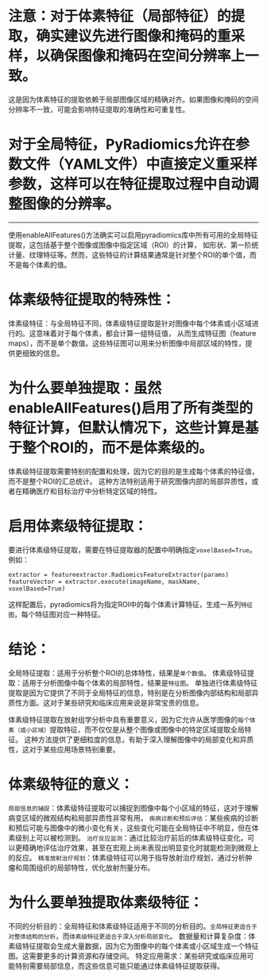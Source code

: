 

# 注意：对于体素特征（局部特征）的提取，确实建议先进行图像和掩码的重采样，以确保图像和掩码在空间分辨率上一致。
这是因为体素特征的提取依赖于局部图像区域的精确对齐。如果图像和掩码的空间分辨率不一致，可能会影响特征提取的准确性和可重复性。

# 对于全局特征，PyRadiomics允许在参数文件（YAML文件）中直接定义重采样参数，这样可以在特征提取过程中自动调整图像的分辨率。










--------------------------------------------------------


使用enableAllFeatures()方法确实可以启用pyradiomics库中所有可用的全局特征提取，这包括基于整个图像或图像中指定区域（ROI）的计算，
如形状、第一阶统计量、纹理特征等。然而，这些特征的计算结果通常是针对整个ROI的单个值，而不是每个体素的值。

# 体素级特征提取的特殊性：
体素级特征：与全局特征不同，体素级特征提取是针对图像中每个体素或小区域进行的。这意味着对于每个体素，都会计算一组特征值，
从而生成特征图（feature maps），而不是单个数值。这些特征图可以用来分析图像中局部区域的特性，提供更细致的信息。

# 为什么要单独提取：虽然enableAllFeatures()启用了所有类型的特征计算，但默认情况下，这些计算是基于整个ROI的，而不是体素级的。
体素级特征提取需要特别的配置和处理，因为它的目的是生成每个体素的特征值，而不是整个ROI的汇总统计。
这种方法特别适用于研究图像内部的局部异质性，或者在精确医疗和目标治疗中分析特定区域的特性。

# 启用体素级特征提取：
要进行体素级特征提取，需要在特征提取器的配置中明确指定`voxelBased=True`。例如：
```
extractor = featureextractor.RadiomicsFeatureExtractor(params)
featureVector = extractor.execute(imageName, maskName, voxelBased=True)
```
这样配置后，pyradiomics将为指定ROI中的每个体素计算特征，生成一系列`特征图`，每个特征图对应一种特征。

# 结论：
全局特征提取：适用于分析整个ROI的总体特性，结果是`单个数值`。
体素级特征提取：适用于分析图像中每个体素的局部特性，结果是`特征图`。
单独进行体素级特征提取是因为它提供了不同于全局特征的信息，特别是在分析图像内部结构和局部异质性方面。这对于某些研究和临床应用来说是非常宝贵的信息。

体素级特征提取在放射组学分析中具有重要意义，因为它允许从医学图像的`每个体素（或小区域）`提取特征，而不仅仅是从整个图像或图像中的特定区域提取全局特征。
这种方法提供了更细粒度的信息，有助于深入理解图像中的局部变化和异质性，这对于某些应用场景特别重要。

# 体素级特征的意义：
`局部信息的捕捉`：体素级特征提取可以捕捉到图像中每个小区域的特征，这对于理解病变区域的微观结构和局部异质性非常有用。
`疾病诊断和预后评估`：某些疾病的诊断和预后可能与图像中的微小变化有关，这些变化可能在全局特征中不明显，但在体素级别上可以被检测到。
`治疗反应监测`：通过比较治疗前后的体素级特征变化，可以更精确地评估治疗效果，甚至在宏观上尚未表现出明显变化时就能检测到微观上的反应。
`精准放射治疗规划`：体素级特征可以用于指导放射治疗规划，通过分析肿瘤和周围组织的局部特性，优化放射剂量分布。

# 为什么要单独提取体素级特征：
不同的分析目的：全局特征和体素级特征适用于不同的分析目的。`全局特征更适合于对整体结构的分析`，而`体素级特征更适合于深入分析局部变化`。
数据量和计算复杂度：体素级特征提取会生成大量数据，因为它为图像中的每个体素或小区域生成一个特征图。这需要更多的计算资源和存储空间。
特定应用需求：某些研究或临床应用可能特别需要局部信息，而这些信息可能只能通过体素级特征提取获得。

